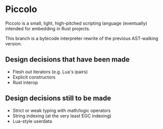 
# Piccolo

Piccolo is a small, light, high-pitched scripting language (eventually) intended
for embedding in Rust projects.

This branch is a bytecode interpreter rewrite of the previous AST-walking version.

## Design decisions that have been made
* Flesh out iterators (e.g. Lua's ipairs)
* Explicit constructors
* Rust interop

## Design decisions still to be made
* Strict or weak typing with math/logic operators
* String indexing (at the very least EGC indexing)
* Lua-style userdata
